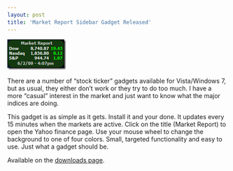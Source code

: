 ```yaml
---
layout: post  
title: 'Market Report Sidebar Gadget Released'
---
```

![image](/cdn/images/blog/MarketReportSidebarGadgetReleased_11170/image.png) 

There are a number of “stock ticker” gadgets available for Vista/Windows 7, but as usual, they either don’t work or they try to do too much. I have a more “casual” interest in the market and just want to know what the major indices are doing. 

This gadget is as simple as it gets. Install it and your done. It updates every 15 minutes when the markets are active. Click on the title (Market Report) to open the Yahoo finance page. Use your mouse wheel to change the background to one of four colors. Small, targeted functionality and easy to use. Just what a gadget should be.

Available on the [downloads page](/downloads).
